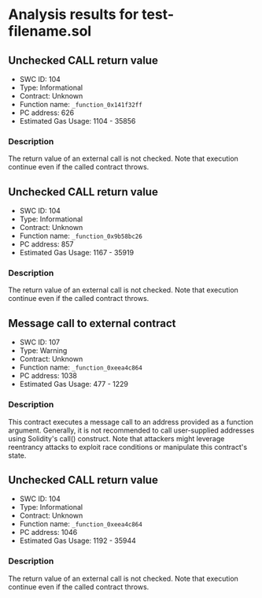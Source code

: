 # Analysis results for test-filename.sol

## Unchecked CALL return value
- SWC ID: 104
- Type: Informational
- Contract: Unknown
- Function name: `_function_0x141f32ff`
- PC address: 626
- Estimated Gas Usage: 1104 - 35856

### Description

The return value of an external call is not checked. Note that execution continue even if the called contract throws.

## Unchecked CALL return value
- SWC ID: 104
- Type: Informational
- Contract: Unknown
- Function name: `_function_0x9b58bc26`
- PC address: 857
- Estimated Gas Usage: 1167 - 35919

### Description

The return value of an external call is not checked. Note that execution continue even if the called contract throws.

## Message call to external contract
- SWC ID: 107
- Type: Warning
- Contract: Unknown
- Function name: `_function_0xeea4c864`
- PC address: 1038
- Estimated Gas Usage: 477 - 1229

### Description

This contract executes a message call to an address provided as a function argument. Generally, it is not recommended to call user-supplied addresses using Solidity's call() construct. Note that attackers might leverage reentrancy attacks to exploit race conditions or manipulate this contract's state.

## Unchecked CALL return value
- SWC ID: 104
- Type: Informational
- Contract: Unknown
- Function name: `_function_0xeea4c864`
- PC address: 1046
- Estimated Gas Usage: 1192 - 35944

### Description

The return value of an external call is not checked. Note that execution continue even if the called contract throws.
